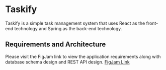 # Taskify
Taskify is a simple task management system that uses React as the front-end technology and Spring as the back-end technology.

## Requirements and Architecture
Please visit the FigJam link to view the application requirements along with database schema design and REST API design.
[FigJam Link](https://www.figma.com/file/BcMgOJrdcOS2DE4azGVYW0/Taskify---Task-Manager-Application?type=whiteboard&node-id=0%3A1&t=9BM0IvKcJWcrdSod-1)
